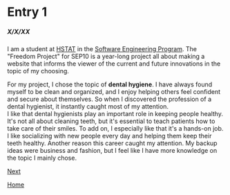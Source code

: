 # Entry 1
##### X/X/XX

I am a student at [HSTAT](https://www.hstat.org/) in the [Software Engineering Program](https://hstatsep.github.io/). The "Freedom Project" for SEP10 is a year-long project all about making a website that informs the viewer of the current and future innovations in the topic of my choosing.

For my project, I chose the topic of **dental hygiene**. I have always found myself to be clean and organized, and I enjoy helping others feel confident and secure about themselves. So when I discovered the profession of a dental hygienist, it instantly caught most of my attention.  
I like that dental hygienists play an important role in keeping people healthy. It's not all about cleaning teeth, but it's essential to teach patients how to take care of their smiles. To add on, I especially like that it's a hands-on job. I like socializing with new people every day and helping them keep their teeth healthy.
Another reason this career caught my attention. My backup ideas were business and fashion, but I feel like I have more knowledge on the topic I mainly chose.


[Next](entry02.md)

[Home](../README.md)
